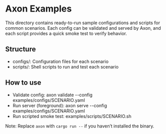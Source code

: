 # Axon Examples

This directory contains ready-to-run sample configurations and scripts for common scenarios. Each config can be validated and served by Axon, and each script provides a quick smoke test to verify behavior.

## Structure

- configs/: Configuration files for each scenario
- scripts/: Shell scripts to run and test each scenario

## How to use

- Validate config:
  axon validate --config examples/configs/SCENARIO.yaml
- Run server (foreground):
  axon serve --config examples/configs/SCENARIO.yaml
- Run scripted smoke test:
  examples/scripts/SCENARIO.sh

Note: Replace `axon` with `cargo run --` if you haven’t installed the binary.
